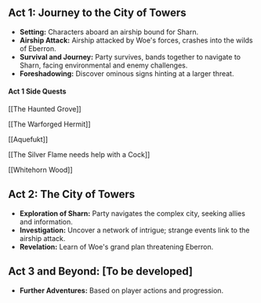 ## Act 1: Journey to the City of Towers

- **Setting:** Characters aboard an airship bound for Sharn.
- **Airship Attack:** Airship attacked by Woe's forces, crashes into the wilds of Eberron.
- **Survival and Journey:** Party survives, bands together to navigate to Sharn, facing environmental and enemy challenges.
- **Foreshadowing:** Discover ominous signs hinting at a larger threat.
#### Act 1 Side Quests

[[The Haunted Grove]]

[[The Warforged Hermit]]

[[Aquefukt]]

[[The Silver Flame needs help with a Cock]]

[[Whitehorn Wood]]
## Act 2: The City of Towers

- **Exploration of Sharn:** Party navigates the complex city, seeking allies and information.
- **Investigation:** Uncover a network of intrigue; strange events link to the airship attack.
- **Revelation:** Learn of Woe's grand plan threatening Eberron.

## Act 3 and Beyond: [To be developed]

- **Further Adventures:** Based on player actions and progression.


